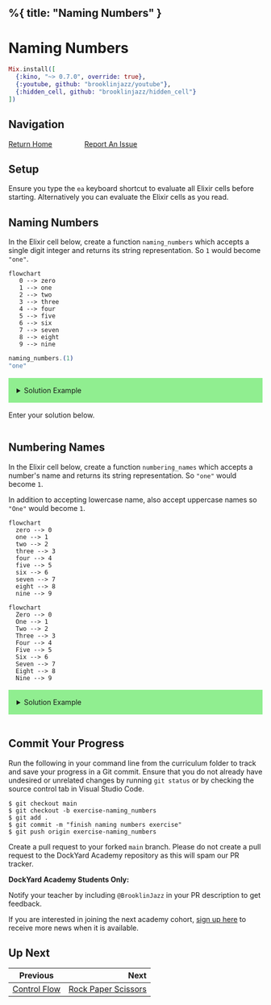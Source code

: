 %{
  title: "Naming Numbers"
}
---
# Naming Numbers

```elixir
Mix.install([
  {:kino, "~> 0.7.0", override: true},
  {:youtube, github: "brooklinjazz/youtube"},
  {:hidden_cell, github: "brooklinjazz/hidden_cell"}
])
```

## Navigation

[Return Home](../start.livemd)<span style="padding: 0 30px"></span>
[Report An Issue](https://github.com/DockYard-Academy/beta_curriculum/issues/new?assignees=&labels=&template=issue.md&title=)

## Setup

Ensure you type the `ea` keyboard shortcut to evaluate all Elixir cells before starting. Alternatively you can evaluate the Elixir cells as you read.

## Naming Numbers

In the Elixir cell below, create a function `naming_numbers` which accepts a
single digit integer and returns its string representation. So `1` would become `"one"`.

<!-- livebook:{"break_markdown":true} -->

```mermaid
flowchart
   0 --> zero
   1 --> one
   2 --> two
   3 --> three
   4 --> four
   5 --> five
   6 --> six
   7 --> seven
   8 --> eight
   9 --> nine
```

<!-- livebook:{"break_markdown":true} -->

<!-- livebook:{"force_markdown":true} -->

```elixir
naming_numbers.(1)
"one"
```

<details style="background-color: lightgreen; padding: 1rem; margin: 1rem 0;">
  <summary>Solution Example</summary>

  ```elixir
  naming_numbers = fn integer ->
    case integer do
      0 -> "zero"
      1 -> "one"
      2 -> "two"
      3 -> "three"
      4 -> "four"
      5 -> "five"
      6 -> "six"
      7 -> "seven"
      8 -> "eight"
      9 -> "nine"
    end
  end
  ```
</details>

Enter your solution below.

```elixir

```

## Numbering Names

In the Elixir cell below, create a function `numbering_names` which accepts a
number's name and returns its string representation. So `"one"` would become `1`.

In addition to accepting lowercase name, also accept uppercase names so `"One"` would become `1`.

<!-- livebook:{"break_markdown":true} -->

```mermaid
flowchart
  zero --> 0
  one --> 1
  two --> 2
  three --> 3
  four --> 4
  five --> 5
  six --> 6
  seven --> 7
  eight --> 8
  nine --> 9
```

```mermaid
flowchart
  Zero --> 0
  One --> 1
  Two --> 2
  Three --> 3
  Four --> 4
  Five --> 5
  Six --> 6
  Seven --> 7
  Eight --> 8
  Nine --> 9
```

<!-- livebook:{"break_markdown":true} -->

<details style="background-color: lightgreen; padding: 1rem; margin: 1rem 0;">
  <summary>Solution Example</summary>


  We can brute force the solutione using case.

  ```elixir
  numbering_names = fn int_str ->
    case int_str do
      "zero" -> 0
      "one" -> 1
      "two" -> 2
      "three" -> 3
      "four" -> 4
      "five" -> 5
      "six" -> 6
      "seven" -> 7
      "eight" -> 8
      "nine" -> 9
      "Zero" -> 0
      "One" -> 1
      "Two" -> 2
      "Three" -> 3
      "Four" -> 4
      "Five" -> 5
      "Six" -> 6
      "Seven" -> 7
      "Eight" -> 8
      "Nine" -> 9
    end
  end
  ```

  Or use [String.downcase/2](https://hexdocs.pm/elixir/String.html#downcase/2) to make the solutione more concise.
  This has the added benefit of handling mixed case such as `"ZeRO"`.

  ```elixir
  numbering_names = fn int_str ->
    case String.downcase(int_str) do
      "zero" -> 0
      "one" -> 1
      "two" -> 2
      "three" -> 3
      "four" -> 4
      "five" -> 5
      "six" -> 6
      "seven" -> 7
      "eight" -> 8
      "nine" -> 9
    end
  end
  ```
</details>

```elixir

```

## Commit Your Progress

Run the following in your command line from the curriculum folder to track and save your progress in a Git commit.
Ensure that you do not already have undesired or unrelated changes by running `git status` or by checking the source control tab in Visual Studio Code.

```
$ git checkout main
$ git checkout -b exercise-naming_numbers
$ git add .
$ git commit -m "finish naming numbers exercise"
$ git push origin exercise-naming_numbers
```

Create a pull request to your forked `main` branch. Please do not create a pull request to the DockYard Academy repository as this will spam our PR tracker.

**DockYard Academy Students Only:**

Notify your teacher by including `@BrooklinJazz` in your PR description to get feedback.

If you are interested in joining the next academy cohort, [sign up here](https://academy.dockyard.com/) to receive more news when it is available.

## Up Next

| Previous                                       | Next                                                           |
| ---------------------------------------------- | -------------------------------------------------------------: |
| [Control Flow](../reading/control_flow.livemd) | [Rock Paper Scissors](../exercises/rock_paper_scissors.livemd) |

